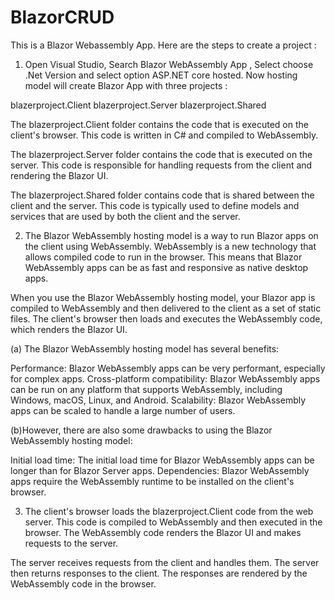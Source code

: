 # BlazorCRUD

This is a Blazor Webassembly App. Here are the steps to create a project :

1. Open Visual Studio, Search Blazor WebAssembly App , Select choose .Net Version and select option ASP.NET core hosted.
Now hosting model will create Blazor App with three projects :


blazerproject.Client
blazerproject.Server
blazerproject.Shared

The blazerproject.Client folder contains the code that is executed on the client's browser. This code is written in C# and compiled to WebAssembly.

The blazerproject.Server folder contains the code that is executed on the server. This code is responsible for handling requests from the client and rendering the Blazor UI.

The blazerproject.Shared folder contains code that is shared between the client and the server. This code is typically used to define models and services that are used by both the client and the server.


2. The Blazor WebAssembly hosting model is a way to run Blazor apps on the client using WebAssembly. WebAssembly is a new technology that allows compiled code to run in the browser. This means that Blazor WebAssembly apps can be as fast and responsive as native desktop apps.

When you use the Blazor WebAssembly hosting model, your Blazor app is compiled to WebAssembly and then delivered to the client as a set of static files. The client's browser then loads and executes the WebAssembly code, which renders the Blazor UI.

(a) The Blazor WebAssembly hosting model has several benefits:

Performance: Blazor WebAssembly apps can be very performant, especially for complex apps.
Cross-platform compatibility: Blazor WebAssembly apps can be run on any platform that supports WebAssembly, including Windows, macOS, Linux, and Android.
Scalability: Blazor WebAssembly apps can be scaled to handle a large number of users.

(b)However, there are also some drawbacks to using the Blazor WebAssembly hosting model:

Initial load time: The initial load time for Blazor WebAssembly apps can be longer than for Blazor Server apps.
Dependencies: Blazor WebAssembly apps require the WebAssembly runtime to be installed on the client's browser.

3. The client's browser loads the blazerproject.Client code from the web server. This code is compiled to WebAssembly and then executed in the browser. The WebAssembly code renders the Blazor UI and makes requests to the server.

The server receives requests from the client and handles them. The server then returns responses to the client. The responses are rendered by the WebAssembly code in the browser.


